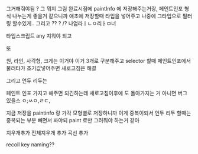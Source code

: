 그거해줘야됨 ? 그 뭐지 그림 완료시점에 paintInfo 에 저장해주는거랑, 페인트인포 형식 나누는게 좋을거 같으니까 애초에 저장할때 타입을 넣어주고 나중에 그타입으로 필터링 할수있게..
그리고 ?? ? /? 나엄라ㅣㄴㅇ리ㅏㅁ너

타입스크립트 any 지워야 되고

또

원, 라인, 사각형, 크게는 이거야 이거 3개로 구분해주고 selector 할때 페인트인포에서 불러타가 초기값넣어주면 새로고침은 해결

그리고 언두 리두는

페인트 인포 가지고 해주면 되긴하는데 새로고침이후에 도 돌아가지는 거 아니면 버그 있을스 ㅇ;ㅆㅇ,ㄹㄷ,

지금 저장을 paintinfo 랑 가각 모형별로 저장하니까
이게 중복이되서 언두 리두 할때는 중복되는 부분 빼면서 봐야되 paint 로만 그려줘야 하는거 같아

지우개추가
전체지우개 추가
곡선 추가

recoil key naming??
